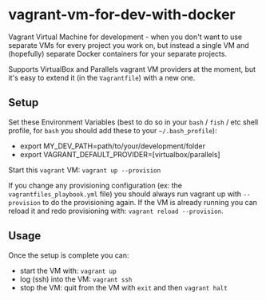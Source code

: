 # vagrant-vm-for-dev-with-docker

Vagrant Virtual Machine for development - when you don't want to use separate VMs for every project you work on, but instead a single VM and (hopefully) separate Docker containers for your separate projects.

Supports VirtualBox and Parallels vagrant VM providers at the moment,
but it's easy to extend it (in the `Vagrantfile`) with a new one.


## Setup

Set these Environment Variables (best to do so in your `bash` / `fish` / etc shell profile,
for `bash` you should add these to your `~/.bash_profile`):

* export MY_DEV_PATH=path/to/your/development/folder
* export VAGRANT_DEFAULT_PROVIDER=[virtualbox/parallels]

Start this `vagrant` VM: `vagrant up --provision`

If you change any provisioning configuration (ex: the `vagrantfiles_playbook.yml` file)
you should always run vagrant up with `--provision` to do the provisioning again.
If the VM is already running you can reload it and redo
provisioning with: `vagrant reload --provision`.


## Usage

Once the setup is complete you can:

* start the VM with: `vagrant up`
* log (ssh) into the VM: `vagrant ssh`
* stop the VM: quit from the VM with `exit` and then `vagrant halt`
